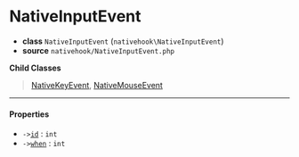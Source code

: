 # NativeInputEvent

- **class** `NativeInputEvent` (`nativehook\NativeInputEvent`)
- **source** `nativehook/NativeInputEvent.php`

**Child Classes**

> [NativeKeyEvent](classes/nativehook/NativeKeyEvent.md), [NativeMouseEvent](classes/nativehook/NativeMouseEvent.md)

---

#### Properties

- `->`[`id`](#prop-id) : `int`
- `->`[`when`](#prop-when) : `int`
